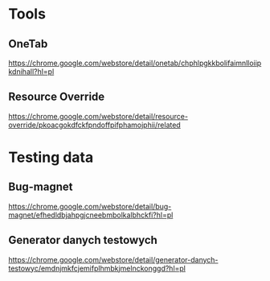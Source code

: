 # Tools
## OneTab
https://chrome.google.com/webstore/detail/onetab/chphlpgkkbolifaimnlloiipkdnihall?hl=pl
## Resource Override
https://chrome.google.com/webstore/detail/resource-override/pkoacgokdfckfpndoffpifphamojphii/related
# Testing data
## Bug-magnet
https://chrome.google.com/webstore/detail/bug-magnet/efhedldbjahpgjcneebmbolkalbhckfi?hl=pl
## Generator danych testowych
https://chrome.google.com/webstore/detail/generator-danych-testowyc/emdnjmkfcjemifplhmbkjmelnckonggd?hl=pl
